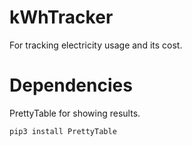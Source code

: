 # kWhTracker
For tracking electricity usage and its cost.


# Dependencies
PrettyTable for showing results.
```bash
pip3 install PrettyTable
```
